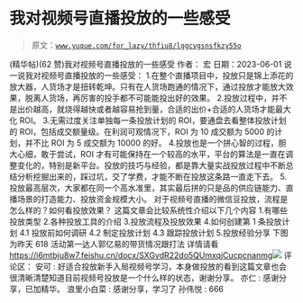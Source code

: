# 我对视频号直播投放的一些感受

> 原文：[`www.yuque.com/for_lazy/thfiu8/lggcvgsnsfkzy55o`](https://www.yuque.com/for_lazy/thfiu8/lggcvgsnsfkzy55o)

<ne-h2 id="0b6df8e7" data-lake-id="0b6df8e7"><ne-heading-ext><ne-heading-anchor></ne-heading-anchor><ne-heading-fold></ne-heading-fold></ne-heading-ext><ne-heading-content><ne-text id="u4079292b">(精华帖)(62 赞)我对视频号直播投放的一些感受</ne-text></ne-heading-content></ne-h2> <ne-p id="u9d989bcd" data-lake-id="u9d989bcd"><ne-text id="ud8cd92c5">作者： 宏</ne-text></ne-p> <ne-p id="ucf2c098e" data-lake-id="ucf2c098e"><ne-text id="ua93d4bff">日期：2023-06-01</ne-text></ne-p> <ne-p id="u92bd2be5" data-lake-id="u92bd2be5"><ne-text id="uff98cd82">说一说我对视频号直播投放的一些感受：</ne-text> <ne-text id="u181ada8e">1.在整个直播项目中，投放只是锦上添花的放大器，人货场才是扭转乾坤。只有在人货场跑通的情况下，通过投放才能放大效果，脱离人货场，再厉害的投手都不可能能投出好的效果。</ne-text> <ne-text id="ucf16d539">2.投放过程中，并不是出价越高，就烧得越快或者越容易抢到量，合适的出价+合适的人货场才能最大化 ROI。</ne-text> <ne-text id="u875fd0ec">3.无需过度关注单独每一条投放计划的 ROI，要通盘去看整体投放计划的 ROI，包括成交额量级。在利润可观情况下，ROI 为 10 成交额为 5000 的计划，并不比 ROI 为 5 成交额为 10000 的好。</ne-text> <ne-text id="u37009411">4.投放也是一个拼心智的过程，胆大心细，敢于尝试，ROI 才有可能保持在一个较高的水平，平台的算法是一直在调整变化的，特别是新平台。投放的技巧与经验，都是靠大量实战投放过程中不断总结分析挖掘出来的，踩过坑，交了学费，才能不断在投放这条路一直走下去。</ne-text> <ne-text id="uc12dbc1f">5.投放最高层次，大家都在同一个高水准里，其实最后拼的只是品的供应链能力、直播场景的打造能力、投放资金规模大小。</ne-text></ne-p> <ne-p id="u2cc92a9e" data-lake-id="u2cc92a9e"><ne-text id="ua513d7ae">对于视频号直播的微信豆投放，流程是怎么样的？如何看投放效果？</ne-text> <ne-text id="u7111fd59">这篇文章会比较系统性介绍以下几个内容</ne-text> <ne-text id="uafe23ba2">1.有哪些投放类型</ne-text> <ne-text id="u90dfad56">2.各种投放工具的介绍</ne-text> <ne-text id="uae6e3227">3.投放流程及投放效果</ne-text> <ne-text id="uc1b4b121">4.如何创建第 1 条投放计划</ne-text> <ne-text id="ub7e24e39">4.1 投放前如何调研</ne-text> <ne-text id="ub0495b18">4.2 制定投放计划</ne-text> <ne-text id="u1fda54de">4.3 跟踪投放计划</ne-text> <ne-text id="u3755b48d">5.投放经验分享</ne-text></ne-p> <ne-p id="u6c0e88ac" data-lake-id="u6c0e88ac"><ne-text id="uf349343a">下图为昨天 618 活动第一达人郭亿易的带货情况跟打法</ne-text></ne-p> <ne-p id="u8d519588" data-lake-id="u8d519588"><ne-text id="u4d6f2abd">详情请看</ne-text></ne-p> <ne-p id="ub613c5e8" data-lake-id="ub613c5e8">[<ne-text id="u2c71438c">https://i6mtbju8w7.feishu.cn/docx/SXGvdR22do5QUmxqjCucpcnanmg</ne-text>](https://i6mtbju8w7.feishu.cn/docx/SXGvdR22do5QUmxqjCucpcnanmg)<ne-card data-card-name="image" data-card-type="inline" id="dRDoE" data-event-boundary="card">![](img/3ea5cb188d8c5566a8947e79660293a6.png)</ne-card></ne-p> <ne-hole id="u43c8bd38" data-lake-id="u43c8bd38"><ne-card data-card-name="hr" data-card-type="block" id="oQg3u" data-event-boundary="card"><ne-p id="uc2539a32" data-lake-id="uc2539a32"><ne-text id="u4c94cba2">评论区：</ne-text></ne-p> <ne-p id="u8b30c000" data-lake-id="u8b30c000"><ne-text id="u0b26b1e6">安可 : 好适合投放新手入局视频号学习，本身做投放的看到这篇文章也会很清晰清楚知道目前视频号投放是一个什么样的状态，谢谢分享。</ne-text> <ne-text id="ucc4b6930">亦仁 : 感谢分享，已加精华。</ne-text> <ne-text id="u6c913fb7">浪里小白菜 : 感谢分享，学习了</ne-text> <ne-text id="uf598ba0d">孙伟悦 : 666</ne-text></ne-p></ne-card></ne-hole>